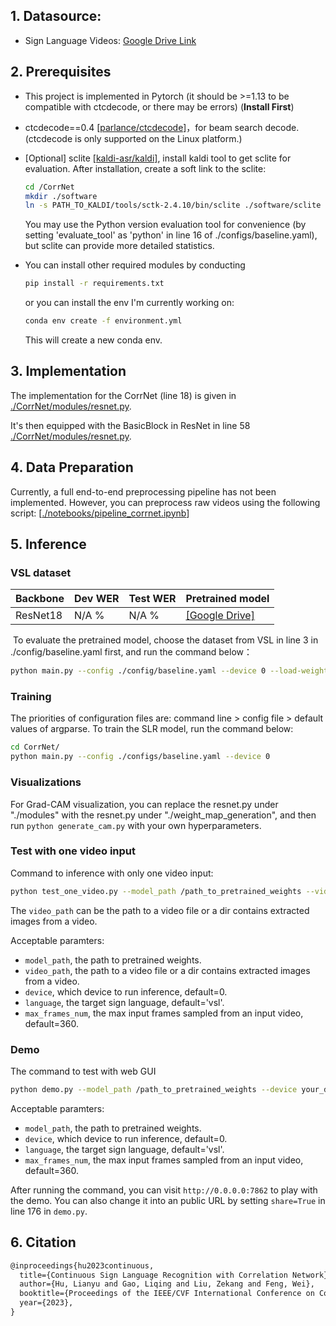 ## 1. Datasource:
- Sign Language Videos: [Google Drive Link](https://drive.google.com/drive/folders/1ZiUbFvpKDWkTW5HMPRXPXpP0_N5kX7Zs?usp=sharing)

## 2. Prerequisites

- This project is implemented in Pytorch (it should be >=1.13 to be compatible with ctcdecode, or there may be errors) (**Install First**)

- ctcdecode==0.4 [[parlance/ctcdecode]](https://github.com/parlance/ctcdecode)，for beam search decode. (ctcdecode is only supported on the Linux platform.)

- [Optional] sclite [[kaldi-asr/kaldi]](https://github.com/kaldi-asr/kaldi), install kaldi tool to get sclite for evaluation. After installation, create a soft link to the sclite: 
  ```bash
  cd /CorrNet
  mkdir ./software
  ln -s PATH_TO_KALDI/tools/sctk-2.4.10/bin/sclite ./software/sclite
  ```

   You may use the Python version evaluation tool for convenience (by setting 'evaluate_tool' as 'python' in line 16 of ./configs/baseline.yaml), but sclite can provide more detailed statistics.

- You can install other required modules by conducting 
   ``` bash
  pip install -r requirements.txt
   ```
  or you can install the env I'm currently working on:
    ```bash
    conda env create -f environment.yml
    ```
  This will create a new conda env.

## 3. Implementation
The implementation for the CorrNet (line 18) is given in [./CorrNet/modules/resnet.py](https://github.com/martinvalentine/CSLR-VSL/blob/main/CorrNet/modules/resnet.py).  

It's then equipped with the BasicBlock in ResNet in line 58 [./CorrNet/modules/resnet.py](https://github.com/martinvalentine/CSLR-VSL/blob/main/CorrNet/modules/resnet.py).

## 4. Data Preparation
Currently, a full end-to-end preprocessing pipeline has not been implemented. However, you can preprocess raw videos using the following script:
[[./notebooks/pipeline_corrnet.ipynb](https://github.com/martinvalentine/CSLR-VSL/blob/main/notebooks/base_lstm_model_exp.ipynb)]

## 5. Inference

### VSL dataset

| Backbone | Dev WER  | Test WER  | Pretrained model                                            |
| -------- | ---------- | ----------- | --- |
| ResNet18 | N/A %       | N/A %        | [[Google Drive]]()                                    |


​	To evaluate the pretrained model, choose the dataset from VSL in line 3 in ./config/baseline.yaml first, and run the command below：   
```bash
python main.py --config ./config/baseline.yaml --device 0 --load-weights path_to_weight.pt --phase test
```


### Training

The priorities of configuration files are: command line > config file > default values of argparse. To train the SLR model, run the command below:
```bash
cd CorrNet/
python main.py --config ./configs/baseline.yaml --device 0
```

### Visualizations
For Grad-CAM visualization, you can replace the resnet.py under "./modules" with the resnet.py under "./weight_map_generation", and then run ```python generate_cam.py``` with your own hyperparameters.

### Test with one video input
Command to inference with only one video input:

```bash
python test_one_video.py --model_path /path_to_pretrained_weights --video_path /path_to_your_video --device your_device
```

The `video_path` can be the path to a video file or a dir contains extracted images from a video.

Acceptable paramters:
- `model_path`, the path to pretrained weights.
- `video_path`, the path to a video file or a dir contains extracted images from a video.
- `device`, which device to run inference, default=0.
- `language`, the target sign language, default='vsl'.
- `max_frames_num`, the max input frames sampled from an input video, default=360.

### Demo
The command to test with web GUI
```bash
python demo.py --model_path /path_to_pretrained_weights --device your_device
```

Acceptable paramters:
- `model_path`, the path to pretrained weights.
- `device`, which device to run inference, default=0.
- `language`, the target sign language, default='vsl'.
- `max_frames_num`, the max input frames sampled from an input video, default=360.

After running the command, you can visit `http://0.0.0.0:7862` to play with the demo. You can also change it into an public URL by setting `share=True` in line 176 in `demo.py`.

## 6. Citation
```latex
@inproceedings{hu2023continuous,
  title={Continuous Sign Language Recognition with Correlation Network},
  author={Hu, Lianyu and Gao, Liqing and Liu, Zekang and Feng, Wei},
  booktitle={Proceedings of the IEEE/CVF International Conference on Computer Vision},
  year={2023},
}
```
